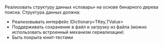 Реализовать структуру данных «словарь» на основе бинарного дерева поиска. Структура данных должна:

* Реализовывать интерфейс IDictionary<TKey,TValue>
* Поддерживать сохранение в файл и загрузку из файла (можно использовать встроенный механизм сериализации)
* Быть покрыта юнит-тестами
